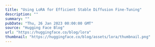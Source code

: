 ```yaml
---
title: "Using LoRA for Efficient Stable Diffusion Fine-Tuning"
description: ""
summary: ""
pubDate: "Thu, 26 Jan 2023 00:00:00 GMT"
source: "Hugging Face Blog"
url: "https://huggingface.co/blog/lora"
thumbnail: "https://huggingface.co/blog/assets/lora/thumbnail.png"
---
```


